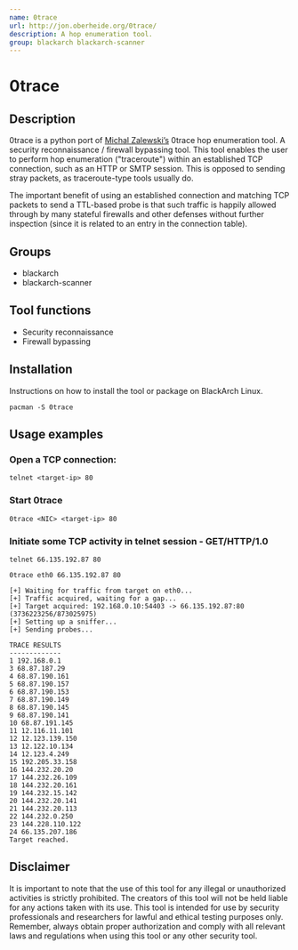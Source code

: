 ```yaml
---
name: 0trace
url: http://jon.oberheide.org/0trace/
description: A hop enumeration tool.
group: blackarch blackarch-scanner
---
```


# 0trace

## Description
0trace is a python port of [Michal Zalewski’s](http://lcamtuf.coredump.cx/) 0trace hop enumeration tool. A security reconnaissance / firewall bypassing tool. This tool enables the user to perform hop enumeration ("traceroute") within an established TCP connection, such as an HTTP or SMTP session. This is opposed to sending stray packets, as traceroute-type tools usually do. 

The important benefit of using an established connection and matching TCP packets to send a TTL-based probe is that such traffic is happily allowed through by many stateful firewalls and other defenses without further inspection (since it is related to an entry in the connection table).

## Groups

- blackarch
- blackarch-scanner

## Tool functions

- Security reconnaissance
- Firewall bypassing

## Installation
Instructions on how to install the tool or package on BlackArch Linux.

```
pacman -S 0trace
```

## Usage examples
### Open a TCP connection:
```
telnet <target-ip> 80
```

### Start 0trace
```
0trace <NIC> <target-ip> 80
```

### Initiate some TCP activity in telnet session - GET/HTTP/1.0

`telnet 66.135.192.87 80`

`0trace eth0 66.135.192.87 80`
```
[+] Waiting for traffic from target on eth0...
[+] Traffic acquired, waiting for a gap...
[+] Target acquired: 192.168.0.10:54403 -> 66.135.192.87:80 (3736223256/873025975)
[+] Setting up a sniffer...
[+] Sending probes...

TRACE RESULTS
-------------
1 192.168.0.1
3 68.87.187.29
4 68.87.190.161
5 68.87.190.157
6 68.87.190.153
7 68.87.190.149
8 68.87.190.145
9 68.87.190.141
10 68.87.191.145
11 12.116.11.101
12 12.123.139.150
13 12.122.10.134
14 12.123.4.249
15 192.205.33.158
16 144.232.20.20
17 144.232.26.109
18 144.232.20.161
19 144.232.15.142
20 144.232.20.141
21 144.232.20.113
22 144.232.0.250
23 144.228.110.122
24 66.135.207.186
Target reached.
```

## Disclaimer
It is important to note that the use of this tool for any illegal or unauthorized activities is strictly prohibited. The creators of this tool will not be held liable for any actions taken with its use. This tool is intended for use by security professionals and researchers for lawful and ethical testing purposes only. Remember, always obtain proper authorization and comply with all relevant laws and regulations when using this tool or any other security tool.
